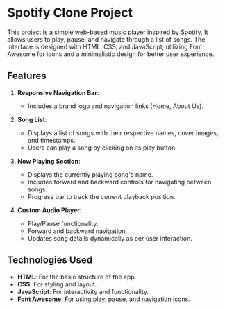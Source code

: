 # Spotify Clone Project

This project is a simple web-based music player inspired by Spotify. It allows users to play, pause, and navigate through a list of songs. The interface is designed with HTML, CSS, and JavaScript, utilizing Font Awesome for icons and a minimalistic design for better user experience.

## Features

1. **Responsive Navigation Bar**: 
   - Includes a brand logo and navigation links (Home, About Us).

2. **Song List**:
   - Displays a list of songs with their respective names, cover images, and timestamps.
   - Users can play a song by clicking on its play button.

3. **Now Playing Section**:
   - Displays the currently playing song's name.
   - Includes forward and backward controls for navigating between songs.
   - Progress bar to track the current playback position.

4. **Custom Audio Player**:
   - Play/Pause functionality.
   - Forward and backward navigation.
   - Updates song details dynamically as per user interaction.

## Technologies Used

- **HTML**: For the basic structure of the app.
- **CSS**: For styling and layout.
- **JavaScript**: For interactivity and functionality.
- **Font Awesome**: For using play, pause, and navigation icons.

